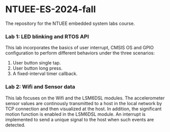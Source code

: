 # NTUEE-ES-2024-fall
The repository for the NTUEE embedded system labs course.

### Lab 1: LED blinking and RTOS API
This lab incorporates the basics of user interrupt, CMSIS OS and GPIO configuration to perform different behaviors under the three scenarios:
1. User button single tap.
2. User button long press.
3. A fixed-interval timer callback.

### Lab 2: Wifi and Sensor data
This lab focuses on the Wifi and the LSM6DSL modules. The accelerometer sensor values are continously transmitted to a host in the local network by TCP connection and then visualized at the host. In addition, the significant motion function is enabled in the LSM6DSL module. An interrupt is implemented to send a unique signal to the host when such events are detected.
